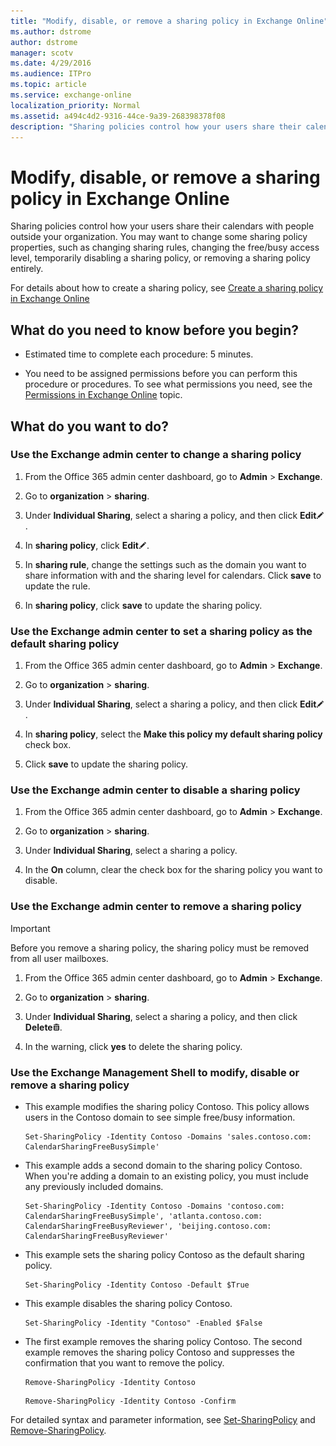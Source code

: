 ```yaml
---
title: "Modify, disable, or remove a sharing policy in Exchange Online"
ms.author: dstrome
author: dstrome
manager: scotv
ms.date: 4/29/2016
ms.audience: ITPro
ms.topic: article
ms.service: exchange-online
localization_priority: Normal
ms.assetid: a494c4d2-9316-44ce-9a39-268398378f08
description: "Sharing policies control how your users share their calendars with people outside your organization. You may want to change some sharing policy properties, such as changing sharing rules, changing the free/busy access level, temporarily disabling a sharing policy, or removing a sharing policy entirely."
---
```


# Modify, disable, or remove a sharing policy in Exchange Online

Sharing policies control how your users share their calendars with people outside your organization. You may want to change some sharing policy properties, such as changing sharing rules, changing the free/busy access level, temporarily disabling a sharing policy, or removing a sharing policy entirely.
  
For details about how to create a sharing policy, see [Create a sharing policy in Exchange Online](create-a-sharing-policy.md)
  
## What do you need to know before you begin?

- Estimated time to complete each procedure: 5 minutes.
    
- You need to be assigned permissions before you can perform this procedure or procedures. To see what permissions you need, see the [Permissions in Exchange Online](../../permissions-exo/permissions-exo.md) topic. 
    
## What do you want to do?

### Use the Exchange admin center to change a sharing policy
<a name="BKMK_EAC"> </a>

1. From the Office 365 admin center dashboard, go to **Admin** \> **Exchange**.
    
2. Go to **organization** \> **sharing**.
    
3. Under **Individual Sharing**, select a sharing a policy, and then click **Edit**![Edit icon](../../media/ITPro_EAC_EditIcon.gif).
    
4. In **sharing policy**, click **Edit**![Edit icon](../../media/ITPro_EAC_EditIcon.gif).
    
5. In **sharing rule**, change the settings such as the domain you want to share information with and the sharing level for calendars. Click **save** to update the rule. 
    
6. In **sharing policy**, click **save** to update the sharing policy. 
    
### Use the Exchange admin center to set a sharing policy as the default sharing policy
<a name="BKMK_EAC"> </a>

1. From the Office 365 admin center dashboard, go to **Admin** \> **Exchange**.
    
2. Go to **organization** \> **sharing**.
    
3. Under **Individual Sharing**, select a sharing a policy, and then click **Edit**![Edit icon](../../media/ITPro_EAC_EditIcon.gif).
    
4. In **sharing policy**, select the **Make this policy my default sharing policy** check box. 
    
5. Click **save** to update the sharing policy. 
    
### Use the Exchange admin center to disable a sharing policy
<a name="BKMK_EAC"> </a>

1. From the Office 365 admin center dashboard, go to **Admin** \> **Exchange**.
    
2. Go to **organization** \> **sharing**.
    
3. Under **Individual Sharing**, select a sharing a policy.
    
4. In the **On** column, clear the check box for the sharing policy you want to disable. 
    
### Use the Exchange admin center to remove a sharing policy
<a name="BKMK_EAC"> </a>

> [!IMPORTANT]
> Before you remove a sharing policy, the sharing policy must be removed from all user mailboxes. 
  
1. From the Office 365 admin center dashboard, go to **Admin** \> **Exchange**.
    
2. Go to **organization** \> **sharing**.
    
3. Under **Individual Sharing**, select a sharing a policy, and then click **Delete**![Delete icon](../../media/ITPro_EAC_DeleteIcon.gif).
    
4. In the warning, click **yes** to delete the sharing policy. 
    
### Use the Exchange Management Shell to modify, disable or remove a sharing policy
<a name="BKMK_Shell"> </a>

- This example modifies the sharing policy Contoso. This policy allows users in the Contoso domain to see simple free/busy information.
    
  ```
  Set-SharingPolicy -Identity Contoso -Domains 'sales.contoso.com: CalendarSharingFreeBusySimple'
  ```

- This example adds a second domain to the sharing policy Contoso. When you're adding a domain to an existing policy, you must include any previously included domains.
    
  ```
  Set-SharingPolicy -Identity Contoso -Domains 'contoso.com: CalendarSharingFreeBusySimple', 'atlanta.contoso.com: CalendarSharingFreeBusyReviewer', 'beijing.contoso.com: CalendarSharingFreeBusyReviewer'
  ```

- This example sets the sharing policy Contoso as the default sharing policy.
    
  ```
  Set-SharingPolicy -Identity Contoso -Default $True
  ```

- This example disables the sharing policy Contoso.
    
  ```
  Set-SharingPolicy -Identity "Contoso" -Enabled $False
  ```

- The first example removes the sharing policy Contoso. The second example removes the sharing policy Contoso and suppresses the confirmation that you want to remove the policy.
    
  ```
  Remove-SharingPolicy -Identity Contoso
  ```

  ```
  Remove-SharingPolicy -Identity Contoso -Confirm
  
  ```

For detailed syntax and parameter information, see [Set-SharingPolicy](http://technet.microsoft.com/library/42bab80c-62af-4b37-bb41-fa0173b27d86.aspx) and [Remove-SharingPolicy](http://technet.microsoft.com/library/b59d9faa-3418-4f4f-9f90-35cf12fde86e.aspx).
  

